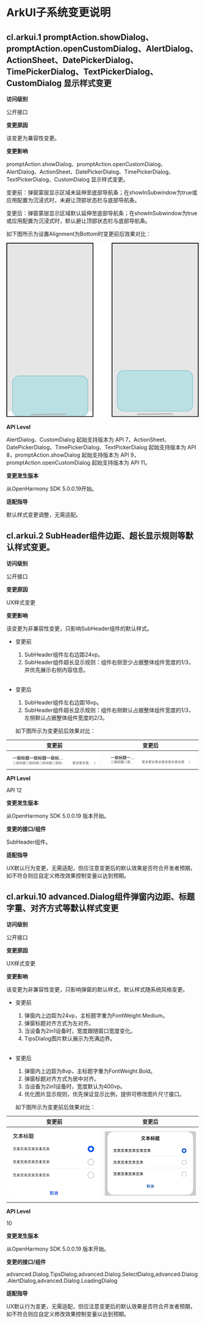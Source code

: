 # ArkUI子系统变更说明

## cl.arkui.1 promptAction.showDialog、promptAction.openCustomDialog、AlertDialog、ActionSheet、DatePickerDialog、TimePickerDialog、TextPickerDialog、CustomDialog 显示样式变更

**访问级别**

公开接口

**变更原因**

该变更为兼容性变更。

**变更影响**

promptAction.showDialog、promptAction.openCustomDialog、AlertDialog、ActionSheet、DatePickerDialog、TimePickerDialog、TextPickerDialog、CustomDialog 显示样式变更。

变更前：弹窗蒙层显示区域未延伸至底部导航条；在showInSubwindow为true或应用配置为沉浸式时，未避让顶部状态栏与底部导航条。

变更后：弹窗蒙层显示区域默认延伸至底部导航条；在showInSubwindow为true或应用配置为沉浸式时，默认避让顶部状态栏与底部导航条。

如下图所示为设置Alignment为Bottom时变更前后效果对比：

![dialog change](figures/dialog_changelog.png)

**API Level**

AlertDialog、CustomDialog 起始支持版本为 API 7，ActionSheet、DatePickerDialog、TimePickerDialog、TextPickerDialog 起始支持版本为 API 8，promptAction.showDialog 起始支持版本为 API 9，promptAction.openCustomDialog 起始支持版本为 API 11。

**变更发生版本**

从OpenHarmony SDK 5.0.0.19开始。

**适配指导**

默认样式变更调整，无需适配。

## cl.arkui.2 SubHeader组件边距、超长显示规则等默认样式变更。

**访问级别**

公开接口

**变更原因**

UX样式变更

**变更影响**

该变更为非兼容性变更，只影响SubHeader组件的默认样式。

- 变更前
  1. SubHeader组件左右边距24vp。
  2. SubHeader组件超长显示规则：组件右侧至少占据整体组件宽度的1/3，并优先展示右侧内容信息。
  <br/>
  
- 变更后
  1. SubHeader组件左右边距16vp。
  2. SubHeader组件超长显示规则：组件右侧默认占据整体组件宽度的1/3，左侧默认占据整体组件宽度的2/3。

  如下图所示为变更前后效果对比：

 | 变更前 | 变更后 |
|---------|---------|
| ![](figures/SubHeader_Margin_Before.png) |  ![](figures/SubHeader_Margin_After.png) |

**API Level**

API 12

**变更发生版本**

从OpenHarmony SDK 5.0.0.19 版本开始。

**变更的接口/组件**

SubHeader组件。

**适配指导**

UX默认行为变更，无需适配，但应注意变更后的默认效果是否符合开发者预期，如不符合则应自定义修改效果控制变量以达到预期。

## cl.arkui.10 advanced.Dialog组件弹窗内边距、标题字重、对齐方式等默认样式变更

**访问级别**

公开接口

**变更原因**

UX样式变更

**变更影响**

该变更为非兼容性变更，只影响弹窗的默认样式，默认样式随系统风格变更。

- 变更前
  1. 弹窗内上边距为24vp，主标题字重为FontWeight.Medium。
  2. 弹窗标题对齐方式为左对齐。
  3. 当设备为2in1设备时，宽度跟随窗口宽度变化。
  4. TipsDialog图片默认展示为充满边界。

  <br/>
- 变更后
  1. 弹窗内上边距为8vp，主标题字重为FontWeight.Bold。
  2. 弹窗标题对齐方式为居中对齐。
  3. 当设备为2in1设备时，宽度默认为400vp。
  4. 优化图片显示规则，优先保证显示比例，提供可修改图片尺寸接口。

  如下图所示为变更前后效果对比：

 | 变更前 | 变更后 |
|---------|---------|
| ![](figures/SelectDialog_Before.png)  |  ![](figures/SelectDialog_After.png)  |

**API Level**

10

**变更发生版本**

从OpenHarmony SDK 5.0.0.19 版本开始。

**变更的接口/组件**

advanced.Dialog.TipsDialog,advanced.Dialog.SelectDialog,advanced.Dialog.AlertDialog,advanced.Dialog.LoadingDialog

**适配指导**

UX默认行为变更，无需适配，但应注意变更后的默认效果是否符合开发者预期，如不符合则应自定义修改效果控制变量以达到预期。